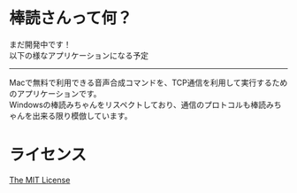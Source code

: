 # 棒読さんって何？
まだ開発中です！  
以下の様なアプリケーションになる予定

--------

Macで無料で利用できる音声合成コマンドを、TCP通信を利用して実行するためのアプリケーションです。  
Windowsの棒読みちゃんをリスペクトしており、通信のプロトコルも棒読みちゃんを出来る限り模倣しています。  

# ライセンス
[The MIT License](http://opensource.org/licenses/MIT)  

